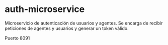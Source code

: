 # auth-microservice
Microservicio de autenticación de usuarios y agentes. Se encarga de recibir peticiones de agentes y usuarios y generar un
token válido.

Puerto 8091